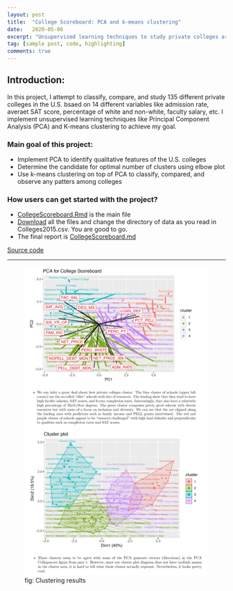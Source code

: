 ```yaml
---
layout: post
title:  "College Scoreboard: PCA and k-means clustering"
date:   2020-05-06
excerpt: "Unsupervised learning techniques to study private colleges around the U.S: R"
tag: [sample post, code, highlighting]
comments: true
---
```

   
## Introduction:

In this project, I attempt to classify, compare, and study 135 different private colleges in the U.S. bsaed on 14 different variables like admission rate, averaet SAT score, percentage of white and non-white, faculty salary, etc. I implement unsupervised learning techniques like Principal Component Analysis (PCA) and K-means clustering to achieve my goal. 

### Main goal of this project:
- Implement PCA to identify qualitative features of the U.S. colleges 
- Determine the candidate for optimal number of clusters using elbow plot
- Use k-means clustering on top of PCA to classify, compared, and observe any patters among colleges
### How users can get started with the project?
- [CollegeScoreboard.Rmd](https://github.com/gurungkshitij/collegeboard_pca_cluster/blob/master/CollegeScoreboard.Rmd) is the main file
- [Download](https://github.com/gurungkshitij/collegeboard_pca_cluster.git) all the files and change the directory of data
as you read in Colleges2015.csv. You are good to go.
- The final report is [CollegeScoreboard.md](https://github.com/gurungkshitij/collegeboard_pca_cluster/blob/master/CollegeScoreboard.md)

<a href="https://github.com/gurungkshitij/collegeboard_pca_cluster/blob/master/CollegeScoreboard.pdf" class="btn btn-success"> Source code</a>

<hr>
<figure class="half">
    <a href='/assets/img/pca.jpg'><img src='/assets/img/pca.jpg'></a>
    <a href='/assets/img/cluster_col.jpg'><img src='/assets/img/cluster_col.jpg'></a>
    <figcaption> fig: Clustering results</figcaption>
</figure>
        
